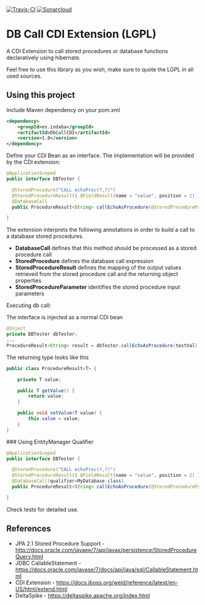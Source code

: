 [![Travis-CI](https://travis-ci.org/IndabaConsultores/DbCallCDI.svg?branch=master)](https://travis-ci.org/IndabaConsultores/DbCallCDI) [![Sonarcloud](https://sonarcloud.io/api/badges/gate?key=es.indaba:DbCallCDI:sonar)](https://sonarcloud.io/dashboard?id=es.indaba%3ADbCallCDI%3Asonar)

DB Call CDI Extension (LGPL)
=============

A CDI Extension to call stored procedures or database functions declaratively using hibernate.

Feel free to use this library as you wish, make sure to quote the LGPL in all used sources.

## Using this project

Include Maven dependency on your pom.xml
```xml
<dependency>
	<groupId>es.indaba</groupId>
	<artifactId>DbCallCDI</artifactId>
	<version>1.8</version>
</dependency>
```

Define your CDI Bean as an interface. The implementation will be provided by the CDI extension:

```java
@ApplicationScoped
public interface DBTester {

  @StoredProcedure("CALL echoProc(?,?)")
  @StoredProcedureResult({ @FieldResult(name = "value", position = 2) })
  @DatabaseCall
  public ProcedureResult<String> callEchoAsProcedure(@StoredProcedureParameter(1) String name) throws Exception;

}
```

The extension interprets the following annotations in order to build a call to a database stored procedures.

* **DatabaseCall** defines that this method should be processed as a stored procedure call
* **StoredProcedure** defines the database call expression 
* **StoredProcedureResult** defines the mapping of the output values retrieved from the stored procedure call and the returning object properties
* **StoredProcedureParameter** identifies the stored procedure input parameters


Executing db call:

The interface is injected as a normal CDI bean

```java
@Inject
private DBTester dbTester;
...
ProcedureResult<String> result = dbTester.callEchoAsProcedure(testVal);
```

The returning type looks like this

```java
public class ProcedureResult<T> {

	private T value;

	public T getValue() {
		return value;
	}

	public void setValue(T value) {
		this.value = value;
	}
}
```

### Using EntityManager Qualifier

```java
@ApplicationScoped
public interface DBTester {

  @StoredProcedure("CALL echoProc(?,?)")
  @StoredProcedureResult({ @FieldResult(name = "value", position = 2) })
  @DatabaseCall(qualifier=MyDatabase.class)
  public ProcedureResult<String> callEchoAsProcedure(@StoredProcedureParameter(1) String name) throws Exception;

}
```
Check tests for detailed use.

## References
* JPA 2.1 Stored Procedure Support - http://docs.oracle.com/javaee/7/api/javax/persistence/StoredProcedureQuery.html
* JDBC CallableStatement - https://docs.oracle.com/javase/7/docs/api/java/sql/CallableStatement.html
* CDI Extension - https://docs.jboss.org/weld/reference/latest/en-US/html/extend.html
* DeltaSpike - https://deltaspike.apache.org/index.html
